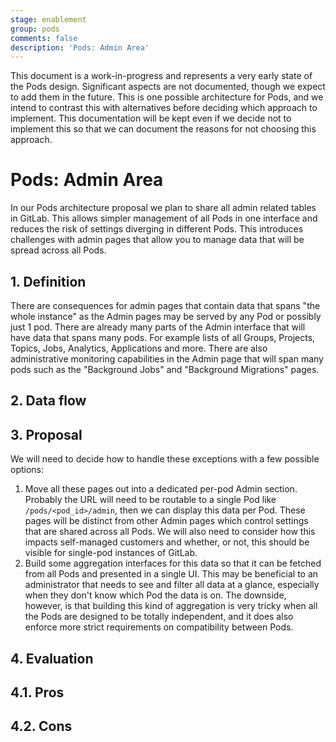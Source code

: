 ```yaml
---
stage: enablement
group: pods
comments: false
description: 'Pods: Admin Area'
---
```


This document is a work-in-progress and represents a very early state of the
Pods design. Significant aspects are not documented, though we expect to add
them in the future. This is one possible architecture for Pods, and we intend to
contrast this with alternatives before deciding which approach to implement.
This documentation will be kept even if we decide not to implement this so that
we can document the reasons for not choosing this approach.

# Pods: Admin Area

In our Pods architecture proposal we plan to share all admin related tables in
GitLab. This allows simpler management of all Pods in one interface and reduces
the risk of settings diverging in different Pods. This introduces challenges
with admin pages that allow you to manage data that will be spread across all
Pods.

## 1. Definition

There are consequences for admin pages that contain data that spans "the whole
instance" as the Admin pages may be served by any Pod or possibly just 1 pod.
There are already many parts of the Admin interface that will have data that
spans many pods. For example lists of all Groups, Projects, Topics, Jobs,
Analytics, Applications and more. There are also administrative monitoring
capabilities in the Admin page that will span many pods such as the "Background
Jobs" and "Background Migrations" pages.

## 2. Data flow

## 3. Proposal

We will need to decide how to handle these exceptions with a few possible
options:

1. Move all these pages out into a dedicated per-pod Admin section. Probably
   the URL will need to be routable to a single Pod like `/pods/<pod_id>/admin`,
   then we can display this data per Pod. These pages will be distinct from
   other Admin pages which control settings that are shared across all Pods. We
   will also need to consider how this impacts self-managed customers and
   whether, or not, this should be visible for single-pod instances of GitLab.
1. Build some aggregation interfaces for this data so that it can be fetched
   from all Pods and presented in a single UI. This may be beneficial to an
   administrator that needs to see and filter all data at a glance, especially
   when they don't know which Pod the data is on. The downside, however, is
   that building this kind of aggregation is very tricky when all the Pods are
   designed to be totally independent, and it does also enforce more strict
   requirements on compatibility between Pods.

## 4. Evaluation

## 4.1. Pros

## 4.2. Cons
